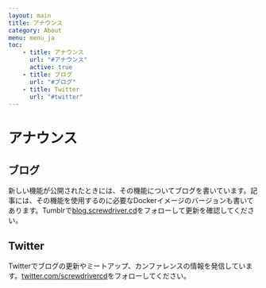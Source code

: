 ```yaml
---
layout: main
title: アナウンス
category: About
menu: menu_ja
toc:
    - title: アナウンス
      url: "#アナウンス"
      active: true
    - title: ブログ
      url: "#ブログ"
    - title: Twitter
      url: "#twitter"
---
```

# アナウンス

## ブログ
新しい機能が公開されたときには、その機能についてブログを書いています。記事には、その機能を使用するのに必要なDockerイメージのバージョンも書いてあります。Tumblrで[blog.screwdriver.cd](https://blog.screwdriver.cd)をフォローして更新を確認してください。

## Twitter
Twitterでブログの更新やミートアップ、カンファレンスの情報を発信しています。[twitter.com/screwdrivercd](https://twitter.com/screwdrivercd)をフォローしてください。
